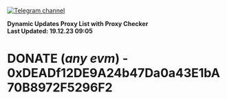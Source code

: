 [![Telegram channel](https://img.shields.io/endpoint?url=https://runkit.io/damiankrawczyk/telegram-badge/branches/master?url=https://t.me/n4z4v0d)](https://t.me/n4z4v0d) 

**Dynamic Updates Proxy List with Proxy Checker**  
**Last Updated: 19.12.23 09:05**

# DONATE (_any evm_) - 0xDEADf12DE9A24b47Da0a43E1bA70B8972F5296F2
